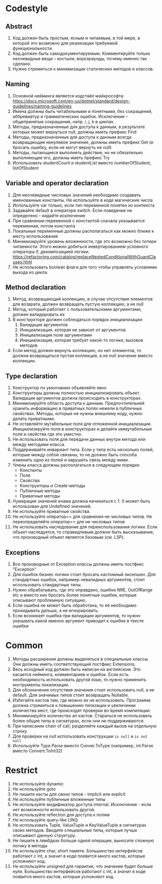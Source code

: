 # Codestyle

## Abstract
1. Код должен быть простым, ясным и читаемым, в той мере, в которой это возможно для реализации требуемой функциональности.
2. Код должен быть самодокументируемым. Комментируйте только неочевидные вещи – костыли, воркэраунды, почему именно так сделано.
3. Нужно стремиться к минимизации статических методов и классов.

## Naming
1. Основной нейминга является кодстайл майкрософта: https://docs.microsoft.com/en-us/dotnet/standard/design-guidelines/naming-guidelines
2. Имена должны быть читабельными и понятными, без сокращений, аббревиатур и грамматических ошибок. Исключение – общепринятые сокращения, напр. i, j, k в циклах.
3. Методы, предназначенные для доступа к данным, в результате которых может вернуться null, должны иметь префикс Find
4. Методы, предназначенные для доступа к данным всегда возвращающие ненулевое значение, должны иметь префикс Get (и бросать ошибку, если не могут вернуть не null)
5. Методы, пытающиеся выполнить действие, но не обязательно выполняющие его, должны иметь префикс Try
6. Использовать studentCount и studentList вместо numberOfStudent, listOfStudent

## Variable and operator declaration
1. Для неочевидные числовых значений необходимо создавать именованные константы. Не используйте в коде магические числа
2. Используйте var только, если тип переменной понятен из контекста
3. Задавайте default в операторе switch. Если поведение не определено - кидайте исключение
4. При сравнении переменной с константой сначала указывается переменная, потом константа
5. Локальные переменные должны располагаться как можно ближе к месту использования
6. Минимизируйте уровень вложенности, где это возможно без потери читаемости. Этого можно добиться инвертированием условного оператора if, декомпозицией логики. https://refactoring.com/catalog/replaceNestedConditionalWithGuardClauses.html
7. Не использовать boolean флаги для того чтобы управлять условиями выхода из цикла.

## Method declaration
1. Метод, возвращающий коллекцию, в случае отсутствия элементов для возврата, должен возвращать пустую коллекцию, а не null
2. Метод, который работает с пользовательскими аргументами, должен валидировать их
3. В конструкторе должен соблюдаться порядок инициализации:
   1. Валидация аргументов
   2. Инициализация, которая не зависит от аргументов
   3. Инициализация поле аргументами
   4. Инициализация, которая требует какой-то логики, вызовов методов
4. Если метод должен вернуть коллекцию, но нет элементов, то должна возвращаться пустая коллекция, а не null значение вместо коллекции.

## Type declaration
1. Конструктор по умолчанию объявляйте явно
2. Конструкторы должны полностью инициализировать объект. Валидация аргументов должна происходить в конструкторах.
3. Минимизируйте область доступа к данным. Предпочтительней хранить информацию в приватных полях нежели в публичных свойствах. Методы, которые не нужны внешнему коду, нужно делать приватными.
4. Не оставляйте мутабельные поля для отложенной инициализации. Инициализируйте поля в конструкторах и делайте иммутабельные поля и свойства где это уместно.
5. Не использовать поля для передачи данных внутри метода или между методами класса.
6. Поддерживайте инвариант типа. Если у типа есть несколько полей, которые между собой связаны, то не должно быть способа изменить одно из полей и нарушить связь между ними.
7. Члены класса должны располагаться в следующем порядке: 
   - Константы
   - Поля
   - Свойства
   - Конструкторы и Create-методы
   - Публичные методы
   - Приватные методы
8. Нумерация значений енама должна начинаться с 1. 0 может быть использован для Undefined значений.
9. Не используйте приватные свойства.
10. Не используйте оператор== для сравнения не числовых типов. Не переопределяйте оператор== для не числовых типов
11. Не использовать наследование для переиспользования логики. Если объект наследуется, то справедливым должно быть высказывание, что производный объект является базовым (см. LSP).

## Exceptions
1. Все производные от Exception классы должны иметь постфикс "Exception"
2. Для ошибок бизнес логики стоит бросать кастомный эксепшен. Для стандартных ошибок, например невалидных аргументов, стоит использовать стандартные типы.
3. Нужно обрабатывать, где это оправдано, ошибки NRE, OutOfRange etc и вместо них бросать более понятные ошибки, которые описывают проблемную ситуацию.
4. Если ошибка не может быть обработана, то её необходимо прокидывать дальше, а не игнорировать.
5. Если возникает ошибка при валидации аргументов, то нужно указывать какой именно аргумент приводит к ошибке в тексте ошибки

# Common 
1. Методы расширения должны выделяться в специальные классы. Они должны иметь соответствующий постфикс Extensions.
2. Весь исходный код должен быть написан на английском. Это касается нейминга, комментариев и ошибок. Если есть необходимость использовать другой язык, то нужно применить инструменты локализации.
3. Для обозначения отсутствия значения стоит использовать null, а не default. Для значимых типов стоит возвращать Nullable<T>.
4. Избегайте кастов там, где можно их не использовать. Программа должна стримиться к повышению типизации и увеличении количества мест, где происходят проверки во время компиляции.
5. Минимизируйте количество ап кастов. Стараться не использовать более общие типы в сигнатурах, если они не поддерживаются.
6. При написании chain of call, разделяйте каждый вызов на отдельную строку
7. Для проверки на null использовать конструкции `is null` и `is not null`
8.  Используйте Type.Parse вместо Conver.ToType (например, int.Parse вместо Convert.ToInt32)

# Restrict
1. Не используйте dynamic
2. Не используйте goto
3. Не пишите касты для своих типов - implicit или explicit
4. Не используйте публичные вложенные типы
5. Не используйте модификатор доступа internal. Исключение - если нет возможности использовать другой.
6. Не используйте reflection для доступа к полям
7. Не используйте query-like LINQ
8. Не использовать Tuple, ValueTuple и KeyValueTuple в сигнатурах своих методов. Вводите специальные типы, которые лучше описывают данную структуру.
9. Не пишите в лямбдках больше одной операции, выносите сложную логику в методы
10. Не используйте char, short памяти. Большинство интерфейсов работают с int, а значит в коде появится много кастов, которые усложняют код.
11. Не используйте unsigned для гарантии, что значение будет больше нуля. Большинство интерфейсов работают с int, а значит в коде появится много кастов, которые усложняют код.
